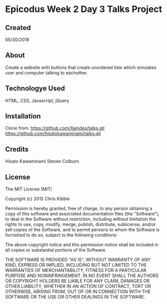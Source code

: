 # Epicodus Week 2 Day 3 Talks Project

## Created

05/30/2018

## About

Create a website with buttons that create unordered lists which simulates user and computer talking to eachother.

## Technologye Used

HTML, CSS, Javascript, jQuery

## Installation
Clone from: https://github.com/Xamdes/talks.git
 https://github.com/hisatokawaminami/talks.git

## Credits
Hisato Kawaminami
Steven Colburn

## License

The MIT License (MIT)

Copyright (c) 2015 Chris Kibble

Permission is hereby granted, free of charge, to any person obtaining a copy of this software and associated documentation files (the "Software"), to deal in the Software without restriction, including without limitation the rights to use, copy, modify, merge, publish, distribute, sublicense, and/or sell copies of the Software, and to permit persons to whom the Software is furnished to do so, subject to the following conditions:

The above copyright notice and this permission notice shall be included in all copies or substantial portions of the Software.

THE SOFTWARE IS PROVIDED "AS IS", WITHOUT WARRANTY OF ANY KIND, EXPRESS OR IMPLIED, INCLUDING BUT NOT LIMITED TO THE WARRANTIES OF MERCHANTABILITY, FITNESS FOR A PARTICULAR PURPOSE AND NONINFRINGEMENT. IN NO EVENT SHALL THE AUTHORS OR COPYRIGHT HOLDERS BE LIABLE FOR ANY CLAIM, DAMAGES OR OTHER LIABILITY, WHETHER IN AN ACTION OF CONTRACT, TORT OR OTHERWISE, ARISING FROM, OUT OF OR IN CONNECTION WITH THE SOFTWARE OR THE USE OR OTHER DEALINGS IN THE SOFTWARE.
